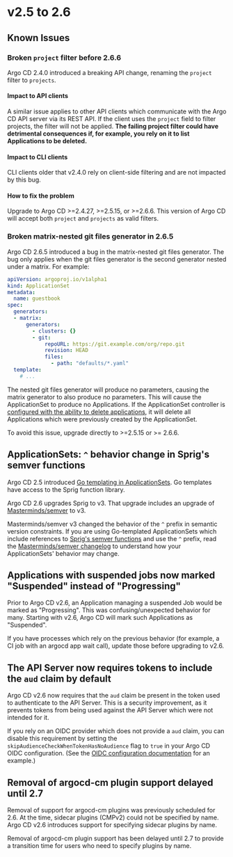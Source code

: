 # v2.5 to 2.6

## Known Issues

### Broken `project` filter before 2.6.6

Argo CD 2.4.0 introduced a breaking API change, renaming the `project` filter to `projects`.

#### Impact to API clients

A similar issue applies to other API clients which communicate with the Argo CD API server via its REST API. If the
client uses the `project` field to filter projects, the filter will not be applied. **The failing project filter could
have detrimental consequences if, for example, you rely on it to list Applications to be deleted.**

#### Impact to CLI clients

CLI clients older that v2.4.0 rely on client-side filtering and are not impacted by this bug.

#### How to fix the problem

Upgrade to Argo CD >=2.4.27, >=2.5.15, or >=2.6.6. This version of Argo CD will accept both `project` and `projects` as
valid filters.

### Broken matrix-nested git files generator in 2.6.5

Argo CD 2.6.5 introduced a bug in the matrix-nested git files generator. The bug only applies when the git files 
generator is the second generator nested under a matrix. For example:

```yaml
apiVersion: argoproj.io/v1alpha1
kind: ApplicationSet
metadata:
  name: guestbook
spec:
  generators:
  - matrix:
      generators:
        - clusters: {}
        - git:
            repoURL: https://git.example.com/org/repo.git
            revision: HEAD
            files:
              - path: "defaults/*.yaml"
  template:
    # ...
```

The nested git files generator will produce no parameters, causing the matrix generator to also produce no parameters.
This will cause the ApplicationSet to produce no Applications. If the ApplicationSet controller is 
[configured with the ability to delete applications](https://argo-cd.readthedocs.io/en/latest/operator-manual/applicationset/Controlling-Resource-Modification/), 
it will delete all Applications which were previously created by the ApplicationSet.

To avoid this issue, upgrade directly to >=2.5.15 or >= 2.6.6.

## ApplicationSets: `^` behavior change in Sprig's semver functions
Argo CD 2.5 introduced [Go templating in ApplicationSets](https://argo-cd.readthedocs.io/en/stable/operator-manual/applicationset/GoTemplate/). Go templates have access to the Sprig function library.

Argo CD 2.6 upgrades Sprig to v3. That upgrade includes an upgrade of [Masterminds/semver](https://github.com/Masterminds/semver/releases) to v3.

Masterminds/semver v3 changed the behavior of the `^` prefix in semantic version constraints. If you are using Go-templated ApplicationSets which include references to [Sprig's semver functions](https://masterminds.github.io/sprig/semver.html) and use the `^` prefix, read the [Masterminds/semver changelog](https://github.com/Masterminds/semver/releases/tag/v3.0.0) to understand how your ApplicationSets' behavior may change.

## Applications with suspended jobs now marked "Suspended" instead of "Progressing"
Prior to Argo CD v2.6, an Application managing a suspended Job would be marked as "Progressing". This was confusing/unexpected behavior for many. Starting with v2.6, Argo CD will mark such Applications as "Suspended".

If you have processes which rely on the previous behavior (for example, a CI job with an argocd app wait call), update those before upgrading to v2.6.

## The API Server now requires tokens to include the `aud` claim by default

Argo CD v2.6 now requires that the `aud` claim be present in the token used to authenticate to the API Server. This is a 
security improvement, as it prevents tokens from being used against the API Server which were not intended for it.

If you rely on an OIDC provider which does not provide a `aud` claim, you can disable this requirement by setting the 
`skipAudienceCheckWhenTokenHasNoAudience` flag to `true` in your Argo CD OIDC configuration. (See the 
[OIDC configuration documentation](https://argo-cd.readthedocs.io/en/stable/operator-manual/user-management/#existing-oidc-provider)
for an example.)

## Removal of argocd-cm plugin support delayed until 2.7

Removal of support for argocd-cm plugins was previously scheduled for 2.6. At the time, sidecar plugins (CMPv2) could not be specified by
name. Argo CD v2.6 introduces support for specifying sidecar plugins by name.

Removal of argocd-cm plugin support has been delayed until 2.7 to provide a transition time for users who need to 
specify plugins by name.

